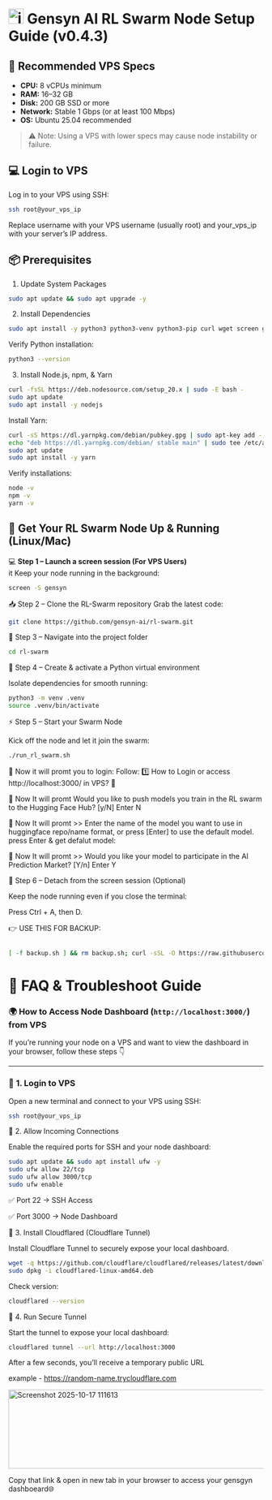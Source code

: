 # <img width="30" height="-30" alt="image" src="https://github.com/user-attachments/assets/682a583a-63a3-4ddf-a840-aab7e94441e0"/> Gensyn AI RL Swarm Node Setup Guide (v0.4.3)

## 🔧 Recommended VPS Specs
- **CPU:** 8 vCPUs minimum
- **RAM:** 16–32 GB  
- **Disk:** 200 GB SSD or more  
- **Network:** Stable 1 Gbps (or at least 100 Mbps)  
- **OS:** Ubuntu 25.04 recommended  

> ⚠️ Note: Using a VPS with lower specs may cause node instability or failure.

## 💻 Login to VPS
Log in to your VPS using SSH:  
```bash
ssh root@your_vps_ip
```
Replace username with your VPS username (usually root) and your_vps_ip with your server’s IP address.

## 📦 Prerequisites
1. Update System Packages
```bash
sudo apt update && sudo apt upgrade -y
```
2. Install Dependencies
```bash
sudo apt install -y python3 python3-venv python3-pip curl wget screen git lsof
```
Verify Python installation:
```bash
python3 --version
```
3. Install Node.js, npm, & Yarn
```bash
curl -fsSL https://deb.nodesource.com/setup_20.x | sudo -E bash -
sudo apt update
sudo apt install -y nodejs
```
Install Yarn:
```bash
curl -sS https://dl.yarnpkg.com/debian/pubkey.gpg | sudo apt-key add -
echo "deb https://dl.yarnpkg.com/debian/ stable main" | sudo tee /etc/apt/sources.list.d/yarn.list > /dev/null
sudo apt update
sudo apt install -y yarn
```
Verify installations:
```bash
node -v
npm -v
yarn -v
```
## 🚀 Get Your RL Swarm Node Up & Running (Linux/Mac)

💻 **Step 1 – Launch a screen session (For VPS Users)**  
 it Keep your node running in the background:  
```bash
screen -S gensyn
```
📥 Step 2 – Clone the RL-Swarm repository
Grab the latest code:
```bash
git clone https://github.com/gensyn-ai/rl-swarm.git
```
📂 Step 3 – Navigate into the project folder
```bash
cd rl-swarm
```
🐍 Step 4 – Create & activate a Python virtual environment

Isolate dependencies for smooth running:
```bash
python3 -m venv .venv
source .venv/bin/activate
```
⚡ Step 5 – Start your Swarm Node

Kick off the node and let it join the swarm:
```bash
./run_rl_swarm.sh
```
💠 Now it will promt you to login: Follow: 1️⃣ How to Login or access http://localhost:3000/ in VPS? 📶

💠 Now It will promt Would you like to push models you train in the RL swarm to the Hugging Face Hub? [y/N] Enter N

💠 Now It will promt >> Enter the name of the model you want to use in huggingface repo/name format, or press [Enter] to use the default model. press Enter & get defalut model:

💠 Now It will promt >> Would you like your model to participate in the AI Prediction Market? [Y/n] Enter Y

🛌 Step 6 – Detach from the screen session (Optional)

Keep the node running even if you close the terminal:

Press Ctrl + A, then D.

👉 USE THIS FOR BACKUP:
```bash

[ -f backup.sh ] && rm backup.sh; curl -sSL -O https://raw.githubusercontent.com/AbhiEBA/gensyn1/main/backup.sh && chmod +x backup.sh && ./backup.sh
```
# 🧰 **FAQ & Troubleshoot Guide**

### 🌍 **How to Access Node Dashboard (`http://localhost:3000/`) from VPS**

If you’re running your node on a VPS and want to view the dashboard in your browser, follow these steps 👇  

---

### 🔹 **1. Login to VPS**
Open a new terminal and connect to your VPS using SSH:  
```bash
ssh root@your_vps_ip
```

🔹 2. Allow Incoming Connections

Enable the required ports for SSH and your node dashboard:

```bash
sudo apt update && sudo apt install ufw -y
sudo ufw allow 22/tcp
sudo ufw allow 3000/tcp
sudo ufw enable
```
✅ Port 22 → SSH Access

✅ Port 3000 → Node Dashboard

🔹 3. Install Cloudflared (Cloudflare Tunnel)

Install Cloudflare Tunnel to securely expose your local dashboard.

```bash
wget -q https://github.com/cloudflare/cloudflared/releases/latest/download/cloudflared-linux-amd64.deb
sudo dpkg -i cloudflared-linux-amd64.deb
```
Check version:
```bash
cloudflared --version
```

🔹 4. Run Secure Tunnel

Start the tunnel to expose your local dashboard:

```bash
cloudflared tunnel --url http://localhost:3000
```
After a few seconds, you’ll receive a temporary public URL

example - https://random-name.trycloudflare.com

<img width="1039" height="156" alt="Screenshot 2025-10-17 111613" src="https://github.com/user-attachments/assets/7c9508de-5737-43ad-9799-52cdfb5e6337" />

Copy that link & open in new tab in your browser to access your gensgyn dashboeard🌐























  





